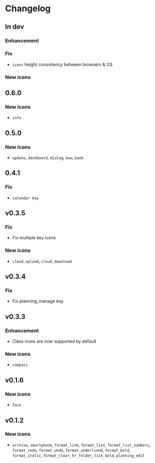 # Changelog

## In dev
### Enhancement
### Fix
- `icons` height consistency between browsers & OS
### New icons

## 0.6.0
### New icons
- `info`

## 0.5.0
### New icons
- `update`, `dashboard`, `dialog`, `bow`, `book`

## 0.4.1
### Fix
- `calendar key`

## v0.3.5
### Fix
- Fix multiple key icons
### New icons
- `cloud_upload`, `cloud_download`

## v0.3.4
### Fix
- Fix planning_manage key

## v0.3.3
### Enhancement
- Class icons are now supported by default
### New icons
- `compass`

## v0.1.6

### New icons
- `face`

## v0.1.2

### New icons
- `archive`, `smartphone`, `format_link`, `format_list`, `format_list_numbers`, `format_redo`, `format_undo`, `format_underlined`, `format_bold`, `format_italic`, `format_clear`, `hr_folder`, `tick_bold`, `planning_edit`
